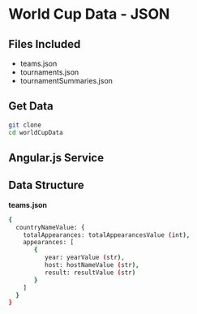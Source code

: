 World Cup Data - JSON
============

Files Included
----

* teams.json
* tournaments.json
* tournamentSummaries.json

Get Data
----
```sh
git clone 
cd worldCupData
```
Angular.js Service
----

Data Structure
----
**teams.json**
```sh
{
  countryNameValue: {
    totalAppearances: totalAppearancesValue (int),
    appearances: [
       {
          year: yearValue (str),
          host: hostNameValue (str),
          result: resultValue (str)
       }
    ]
  }
}
```
